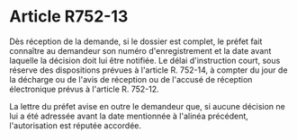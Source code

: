 # Article R752-13

Dès réception de la demande, si le dossier est complet, le préfet fait connaître au demandeur son numéro d'enregistrement et la date avant laquelle la décision doit lui être notifiée. Le délai d'instruction court, sous réserve des dispositions prévues à l'article R. 752-14, à compter du jour de la décharge ou de l'avis de réception ou de l'accusé de réception électronique prévus à l'article R. 752-12.

La lettre du préfet avise en outre le demandeur que, si aucune décision ne lui a été adressée avant la date mentionnée à l'alinéa précédent, l'autorisation est réputée accordée.
